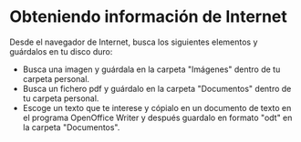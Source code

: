 # Obteniendo información de Internet

Desde el navegador de Internet, busca los siguientes elementos y guárdalos en tu disco duro:

* Busca una imagen y guárdala en la carpeta "Imágenes" dentro de tu carpeta personal.
* Busca un fichero pdf y guárdalo en la carpeta "Documentos" dentro de tu carpeta personal.
* Escoge un texto que te interese y cópialo en un documento de texto en el programa OpenOffice Writer y después guardalo en formato "odt" en la carpeta "Documentos".
